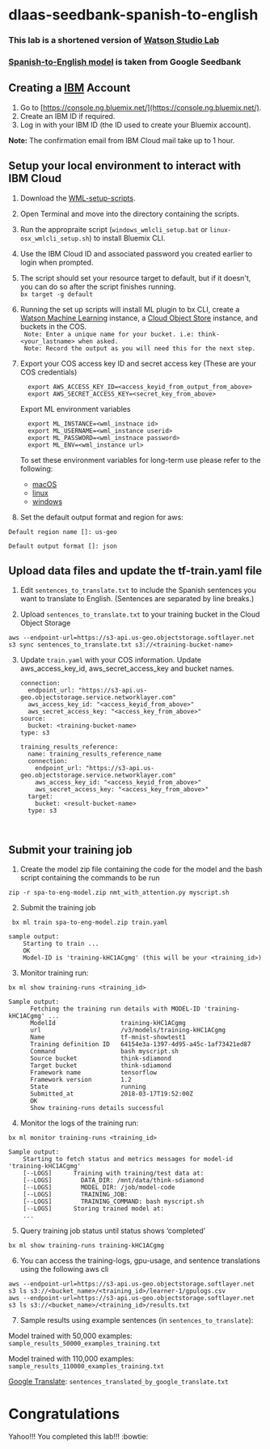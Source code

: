 # dlaas-seedbank-spanish-to-english

### This lab is a shortened version of [Watson Studio Lab][watson-studio-lab]
### [Spanish-to-English model][seedbank] is taken from Google Seedbank

## Creating a [IBM][ibmcloud] Account

  1. Go to [https://console.ng.bluemix.net/](https://console.ng.bluemix.net/).
  2. Create an IBM ID if required.
  3. Log in with your IBM ID (the ID used to create your Bluemix account).

**Note:** The confirmation email from IBM Cloud mail take up to 1 hour.

## Setup your local environment to interact with IBM Cloud 

1. Download the [WML-setup-scripts][setup_scripts]. 

2. Open Terminal and move into the directory containing the scripts.  

3. Run the appropraite script (`windows_wmlcli_setup.bat` or `linux-osx_wmlcli_setup.sh`) to install Bluemix CLI. 

4. Use the IBM Cloud ID and associated password you created earlier to login when prompted.

5. The script should set your resource target to default, but if it doesn't, you can do so after the script finishes running.  
`bx target -g default`
     
6. Running the set up scripts will install ML plugin to bx CLI, create a [Watson Machine Learning][wml_service] instance, a [Cloud Object Store][cos_service] instance, and buckets in the COS.  
    ` Note: Enter a unique name for your bucket. i.e: think-<your_lastname> when asked.`   
    ` Note: Record the output as you will need this for the next step.`
    
7. Export your COS access key ID and secret access key (These are your COS credentials)

   		 export AWS_ACCESS_KEY_ID=<access_keyid_from_output_from_above>
   	     export AWS_SECRET_ACCESS_KEY=<secret_key_from_above>

   Export ML environment variables

 	     export ML_INSTANCE=<wml_instnace id>
 	     export ML_USERNAME=<wml_instance userid>   
 	     export ML_PASSWORD=<wml_instnace password>
  	     export ML_ENV=<wml_instance url> 
     
   To set these environment variables for long-term use please refer to the following:
   - [macOS][mac]
   - [linux][lin]
   - [windows][win]
     
8. Set the default output format and region for aws:

`Default region name []: us-geo`

`Default output format []: json`

## Upload data files and update the tf-train.yaml file
1. Edit `sentences_to_translate.txt` to include the Spanish sentences you want to translate to English. (Sentences are separated by line breaks.)

2. Upload `sentences_to_translate.txt` to your training bucket in the Cloud Object Storage

`aws --endpoint-url=https://s3-api.us-geo.objectstorage.softlayer.net s3 sync sentences_to_translate.txt s3://<training-bucket-name>`
 
3. Update `train.yaml` with your COS information. Update aws_access_key_id, aws_secret_access_key and bucket names.


    ```name: training_data_reference_name
    connection:
      endpoint_url: "https://s3-api.us-geo.objectstorage.service.networklayer.com"
      aws_access_key_id: "<access_keyid_from_above>"
      aws_secret_access_key: "<access_key_from_above>"
    source:
      bucket: <training-bucket-name>
    type: s3
    
    training_results_reference:
      name: training_results_reference_name
      connection:
        endpoint_url: "https://s3-api.us-geo.objectstorage.service.networklayer.com"
        aws_access_key_id: "<access_keyid_from_above>"
        aws_secret_access_key: "<access_key_from_above>"
      target:
        bucket: <result-bucket-name>
      type: s3

  
## Submit your training job
1. Create the model zip file containing the code for the model and the bash script containing the commands to be run  
  
  `zip -r spa-to-eng-model.zip nmt_with_attention.py myscript.sh`

2. Submit the training job
 
 ` bx ml train spa-to-eng-model.zip train.yaml`
 
    sample output:
        Starting to train ...
        OK
        Model-ID is 'training-kHC1ACgmg' (this will be your <training_id>)

3. Monitor training run:
  
  `bx ml show training-runs <training_id>`

    Sample output:
          Fetching the training run details with MODEL-ID 'training-kHC1ACgmg' ...
          ModelId                  training-kHC1ACgmg
          url                      /v3/models/training-kHC1ACgmg
          Name                     tf-mnist-showtest1
          Training definition ID   64154e3a-1397-4d95-a45c-1af73421ed87
          Command                  bash myscript.sh
          Source bucket            think-sdiamond
          Target bucket            think-sdiamond
          Framework name           tensorflow
          Framework version        1.2
          State                    running
          Submitted_at             2018-03-17T19:52:00Z
          OK
          Show training-runs details successful

4. Monitor the logs of the training run:
  
  `bx ml monitor training-runs <training_id>`

    Sample output:
        Starting to fetch status and metrics messages for model-id 'training-kHC1ACgmg'
        [--LOGS]      Training with training/test data at:
        [--LOGS]        DATA_DIR: /mnt/data/think-sdiamond
        [--LOGS]        MODEL_DIR: /job/model-code
        [--LOGS]        TRAINING_JOB:
        [--LOGS]        TRAINING_COMMAND: bash myscript.sh
        [--LOGS]      Storing trained model at:
        ...

5.  Query training job status until status shows ‘completed’
   
   `bx ml show training-runs training-kHC1ACgmg`
   
6. You can access the training-logs, gpu-usage, and sentence translations using the following aws cli  

`aws --endpoint-url=https://s3-api.us-geo.objectstorage.softlayer.net s3 ls s3://<bucket_name>/<training_id>/learner-1/gpulogs.csv`  
`aws --endpoint-url=https://s3-api.us-geo.objectstorage.softlayer.net s3 ls s3://<bucket_name>/<training_id>/results.txt`

7. Sample results using example sentences (in `sentences_to_translate`):

Model trained with 50,000 examples: `sample_results_50000_examples_training.txt`

Model trained with 110,000 examples: `sample_results_110000_examples_training.txt`

[Google Translate][google_translate]: `sentences_translated_by_google_translate.txt`

# Congratulations
Yahoo!!! You completed this lab!!! :bowtie:

[ibmcloud]: https://console.ng.bluemix.net/
[wml_service]: https://console.bluemix.net/catalog/services/machine-learning?taxonomyNavigation=apps
[cos_service]: https://console.bluemix.net/catalog/services/cloud-object-storage?taxonomyNavigation=apps
[setup_scripts]: https://github.com/atinsood/WML-setup-scripts.git
[watson-studio-lab]: https://github.com/atinsood/watson-studio-lab.git
[seedbank]: https://tools.google.com/seedbank/seed/5695159920492544 
[mac]: https://medium.com/@himanshuagarwal1395/setting-up-environment-variables-in-macos-sierra-f5978369b255  
[win]: https://superuser.com/a/284351 
[lin]: https://askubuntu.com/a/58828
[google_translate]: https://translate.google.com/ 
